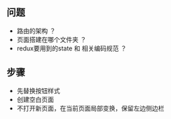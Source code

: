 ## 问题
- 路由的架构 ？
- 页面搭建在哪个文件夹 ？ 
- redux要用到的state 和 相关编码规范 ？

## 步骤
- 先替换按钮样式
- 创建空白页面
- 不打开新页面，在当前页面局部变换，保留左边侧边栏